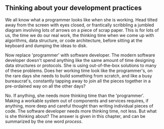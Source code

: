 ## Thinking about your development practices

We all know what a programmer looks like when she is working. Head tilted away from the screen with eyes closed,
or frantically scribbling a jumbled diagram involving lots of arrows on a piece of scrap paper.
This is for lots of us, the time we do our real work, the thinking time when we come up with algorithms, data structure,
or code architecture, before sitting at the keyboard and dumping the ideas to disk.

Now replace 'programmer' with software developer. The modern software developer doesn't spend anything like the same amount of
time designing data structures or protocols. She is using out-of-the-box solutions to many of these problems.
Does her working time look like the programmer's, on the rare days she needs to build something from scratch, and like
a busy bureaucrat's, constantly tapping away to join all the pieces together in a pre-ordained way on all the other days?

No. If anything, she needs more thinking time than the 'programmer'. Making a workable system out of components and services
requires, if anything, more deep and careful thought than writing individual pieces of code. The software developer
needs more thinking time, not less. But what is she thinking about? The answer is given in this chapter,
and can be summarized by the one word *process*.

